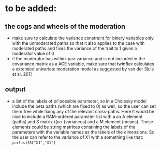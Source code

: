 # to be added:
## the cogs and wheels of the moderation
- make sure to calculate the variance constraint for binary variables only with the unmoderated paths so that it also applies to the case with moderated paths and fixes the variance of the trait to 1 given a moderator value of 0
- if the moderator has within-pair variance and is not included in the covariance matrix as a ACE variable, make sure that twinflex calculates a extended univariate moderation model as suggested by van der Sluis et al. 2011

## output
- a list of the labels of *all* possible parameter, so in a Cholesky model include the beta paths (which are fixed to 0) as well, so the user can set them free while fixing any of the relevant cross-paths. Here It would be nice to include a RAM-ordered parameter list with a an A element (paths) and S matrix ((co-)variances) and a M element (means). These elements could be string matrices containing the labels of the parameters with the variable names as the labels of the dimensions. So the user can refer to the variance of X1 with a something like that: `parlist$S["X1","X1"]`
